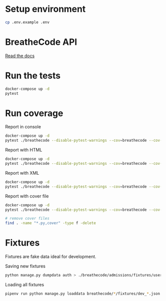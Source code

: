 # Setup environment

```bash
cp .env.example .env
```

# BreatheCode API

[Read the docs](https://documenter.getpostman.com/view/2432393/T1LPC6ef)


# Run the tests

```bash
docker-compose up -d
pytest
```

# Run coverage

Report in console

```bash
docker-compose up -d
pytest ./breathecode --disable-pytest-warnings --cov=breathecode --cov-report term-missing
```

Report with HTML

```bash
docker-compose up -d
pytest ./breathecode --disable-pytest-warnings --cov=breathecode --cov-report html
```

Report with XML

```bash
docker-compose up -d
pytest ./breathecode --disable-pytest-warnings --cov=breathecode --cov-report xml
```

Report with cover file

```bash
docker-compose up -d
pytest ./breathecode --disable-pytest-warnings --cov=breathecode --cov-report annotate

# remove cover files
find . -name "*.py,cover" -type f -delete
```

# Fixtures

Fixtures are fake data ideal for development.

Saving new fixtures
```bash
python manage.py dumpdata auth > ./breathecode/admissions/fixtures/users.json
```

Loading all fixtures
```bash
pipenv run python manage.py loaddata breathecode/*/fixtures/dev_*.json
```